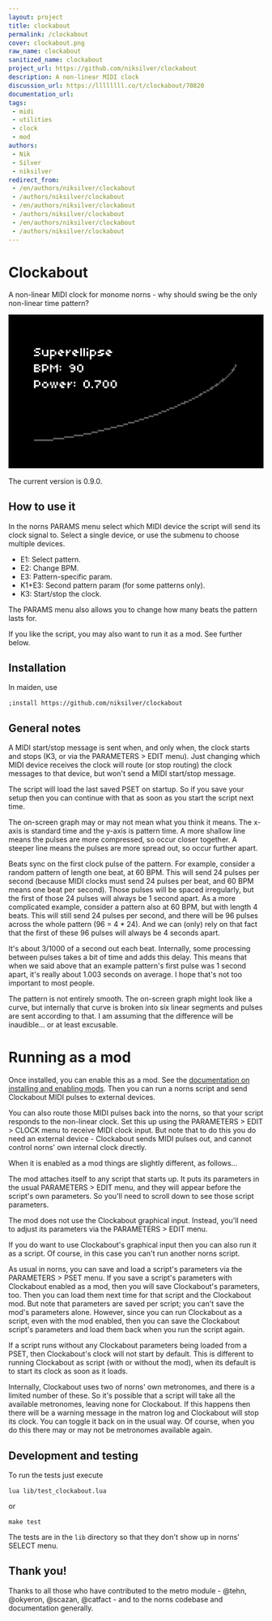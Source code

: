 ```yaml
---
layout: project
title: clockabout
permalink: /clockabout
cover: clockabout.png
raw_name: clockabout
sanitized_name: clockabout
project_url: https://github.com/niksilver/clockabout
description: A non-linear MIDI clock
discussion_url: https://llllllll.co/t/clockabout/70820
documentation_url: 
tags:
 - midi
 - utilities
 - clock
 - mod
authors:
 - Nik
 - Silver
 - niksilver
redirect_from:
 - /en/authors/niksilver/clockabout
 - /authors/niksilver/clockabout
 - /en/authors/niksilver/clockabout
 - /authors/niksilver/clockabout
 - /en/authors/niksilver/clockabout
 - /authors/niksilver/clockabout
---
```

# Clockabout

A non-linear MIDI clock for monome norns - why should
swing be the only non-linear time pattern?

![Cover image](https://raw.githubusercontent.com/niksilver/clockabout/HEAD/screenshot.png)

The current version is 0.9.0.


## How to use it

In the norns PARAMS menu select which MIDI device the script will send its
clock signal to. Select a single device, or use the submenu to choose
multiple devices.

- E1: Select pattern.
- E2: Change BPM.
- E3: Pattern-specific param.
- K1+E3: Second pattern param (for some patterns only).
- K3: Start/stop the clock.

The PARAMS menu also allows you to change how many beats the pattern
lasts for.

If you like the script, you may also want to run it as a mod. See further
below.


## Installation

In maiden, use
```
;install https://github.com/niksilver/clockabout
```


## General notes

A MIDI start/stop message is sent when, and only when, the clock starts and stops
(K3, or via the PARAMETERS > EDIT menu).
Just changing which MIDI device receives the clock
will route (or stop routing) the clock messages to that device,
but won't send a MIDI start/stop message.

The script will load the last saved PSET on startup. So if you save your
setup then you can continue with that as soon as you start the script next time.

The on-screen graph may or may not mean what you think it means.
The x-axis is standard time and the y-axis is pattern time. A more shallow
line means the pulses are more compressed, so occur closer together. A steeper
line means the pulses are more spread out, so occur further apart.

Beats sync on the first clock pulse of the pattern.
For example, consider a random pattern of length one beat, at 60 BPM. This will
send 24 pulses per second (because MIDI clocks must send 24 pulses per beat,
and 60 BPM means one beat per second).
Those pulses will be spaced irregularly, but the first of those 24 pulses
will always be 1 second apart. As a more complicated example,
consider a pattern also at 60 BPM, but with length 4 beats. This will still
send 24 pulses per second, and there will be 96 pulses across the whole pattern
(96 = 4 * 24). And we can (only) rely on that fact that the first of these
96 pulses will always be 4 seconds apart.

It's about 3/1000 of a second out each beat. Internally, some processing
between pulses takes a bit of time and adds this delay. This means that when
we said above that an example pattern's first pulse was 1 second apart,
it's really about 1.003 seconds on average. I hope that's not too important
to most people.

The pattern is not entirely smooth. The on-screen graph might
look like a curve, but internally that curve is broken into six linear
segments and pulses are sent according to that. I am assuming that the
difference will be inaudible... or at least excusable.


# Running as a mod

Once installed, you can enable this as a mod.
See the [documentation on
installing and enabling mods](https://monome.org/docs/norns/mods/).
Then you can run
a norns script and send Clockabout MIDI pulses to external devices.

You can also route those MIDI pulses back into the norns, so that your
script responds to the non-linear clock. Set this up using the
PARAMETERS > EDIT > CLOCK menu to receive MIDI clock input.
But note that to do this you
do need an external device - Clockabout sends MIDI pulses out, and
cannot control norns' own internal clock directly.

When it is enabled as a mod things are slightly different, as follows...

The mod attaches itself to any script that starts up. It puts its
parameters in the usual PARAMETERS > EDIT menu, and they will appear before
the script's own parameters. So you'll need to scroll down to see those
script parameters.

The mod does not use the Clockabout graphical input. Instead, you'll need
to adjust its parameters via the PARAMETERS > EDIT menu.

If you do want to use Clockabout's graphical input then you can also
run it as a script. Of course, in this case you can't run another norns
script.

As usual in norns, you can save and load a script's parameters via the
PARAMETERS > PSET menu. If you save a script's parameters with
Clockabout enabled as a mod, then you will save Clockabout's parameters,
too. Then you can load them next time for that script and the Clockabout
mod. But note that parameters are saved per script; you can't save
the mod's parameters alone. However, since you can run Clockabout as
a script, even with the mod enabled, then you can save the Clockabout
script's parameters and load them back when you run the script again.

If a script runs without any Clockabout parameters being loaded from
a PSET, then
Clockabout's clock will not start by default. This is different
to running Clockabout as script (with or without the mod), when its
default is to start its clock as soon as it loads.

Internally, Clockabout uses two of norns' own metronomes, and there is
a limited number of these. So it's possible that a script will take
all the available metronomes, leaving none for Clockabout. If this
happens then there will be a warning message in the matron log and
Clockabout will stop its clock. You can toggle it back on in the usual
way. Of course, when you do this there may or may not be metronomes
available again.


## Development and testing

To run the tests just execute

```
lua lib/test_clockabout.lua
```
or
```
make test
```

The tests are in the `lib` directory so that they don't show up in norns'
SELECT menu.


## Thank you!

Thanks to all those who have contributed to the metro module -
@tehn, @okyeron, @scazan, @catfact -
and to the norns codebase and documentation generally.
